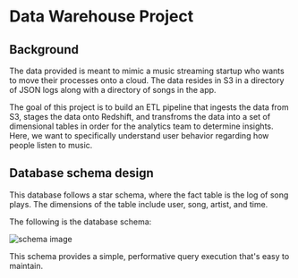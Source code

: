 # Data Warehouse Project

## Background
The data provided is meant to mimic a music streaming startup who wants to move their processes onto a cloud. The data resides in S3 in a directory of JSON logs along with a directory of songs in the app.

The goal of this project is to build an ETL pipeline that ingests the data from S3, stages the data onto Redshift, and transfroms the data into a set of dimensional tables in order for the analytics team to determine insights. Here, we want to specifically understand user behavior regarding how people listen to music.

## Database schema design
This database follows a star schema, where the fact table is the log of song plays. The dimensions of the table include user, song, artist, and time.

The following is the database schema:

![schema image](https://github.com/maybeyue/udacity-data-engineering/blob/main/schema.jpg)

This schema provides a simple, performative query execution that's easy to maintain.